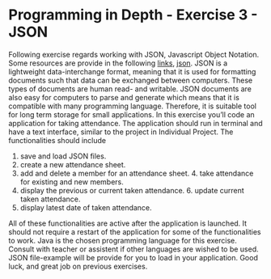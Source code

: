 # Programming in Depth - Exercise 3 - JSON

Following exercise regards working with JSON, Javascript Object Notation. Some resources are provide in the following [links](https://www.w3schools.com/js/js_json_intro.asp), [json](https://json.org). JSON is a lightweight data-interchange format, meaning that it is used for formatting documents such that data can be exchanged between computers. These types of documents are human read- and writable. JSON documents are also easy for computers to parse and generate which means that it is compatible with many programming language. Therefore, it is suitable tool for long term storage for small applications. In this exercise you’ll code an application for taking attendance. The application should run in terminal and have a text interface, similar to the project in Individual Project. The functionalities should include

1. save and load JSON files.
2. create a new attendance sheet.
3. add and delete a member for an attendance sheet. 4. take attendance for existing and new members.
5. display the previous or current taken attendance. 6. update current taken attendance.
7. display latest date of taken attendance.

All of these functionalities are active after the application is launched. It should not require a restart of the application for some of the functionalities to work. Java is the chosen programming language for this exercise. Consult with teacher or assistent if other languages are wished to be used. JSON file-example will be provide for you to load in your application. Good luck, and great job on previous exercises.
